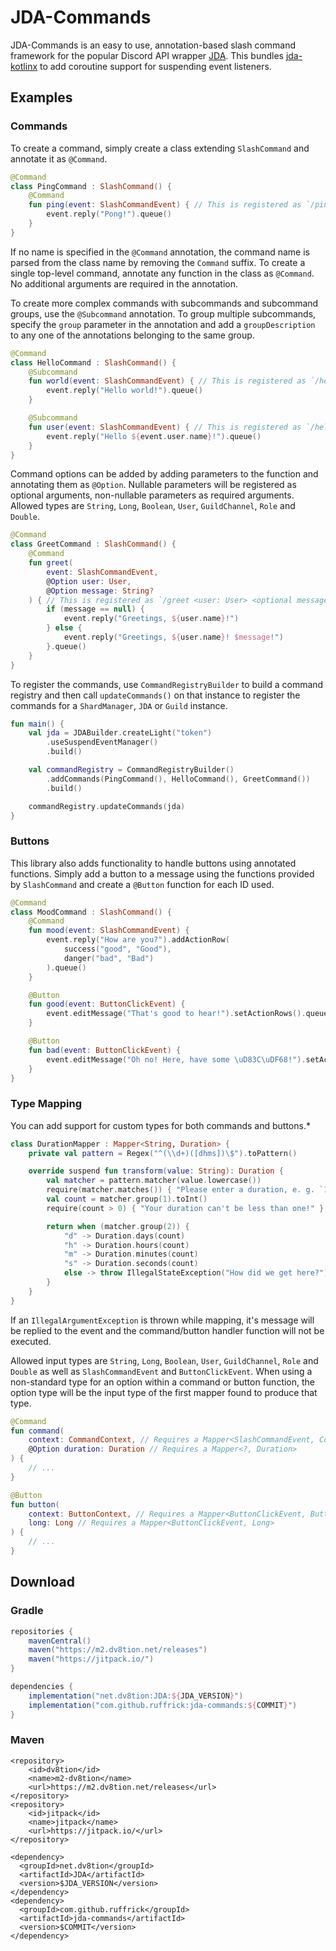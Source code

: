 [1]: https://github.com/DV8FromTheWorld/JDA/

[2]: https://github.com/ruffrick/jda-kotlinx

# JDA-Commands

JDA-Commands is an easy to use, annotation-based slash command framework for the popular Discord API wrapper [JDA][1].
This bundles [jda-kotlinx][2] to add coroutine support for suspending event listeners.

## Examples

### Commands

To create a command, simply create a class extending `SlashCommand` and annotate it as `@Command`.

```kotlin
@Command
class PingCommand : SlashCommand() {
    @Command
    fun ping(event: SlashCommandEvent) { // This is registered as `/ping`
        event.reply("Pong!").queue()
    }
}
```

If no name is specified in the `@Command` annotation, the command name is parsed from the class name by removing the
`Command` suffix. To create a single top-level command, annotate any function in the class as `@Command`. No additional
arguments are required in the annotation.

To create more complex commands with subcommands and subcommand groups, use the `@Subcommand` annotation. To group
multiple subcommands, specify the `group` parameter in the annotation and add a `groupDescription` to any one of the
annotations belonging to the same group.

```kotlin
@Command
class HelloCommand : SlashCommand() {
    @Subcommand
    fun world(event: SlashCommandEvent) { // This is registered as `/hello world`
        event.reply("Hello world!").queue()
    }

    @Subcommand
    fun user(event: SlashCommandEvent) { // This is registered as `/hello user`
        event.reply("Hello ${event.user.name}!").queue()
    }
}
```

Command options can be added by adding parameters to the function and annotating them as `@Option`. Nullable parameters
will be registered as optional arguments, non-nullable parameters as required arguments. Allowed types are `String`,
`Long`, `Boolean`, `User`, `GuildChannel`, `Role` and `Double`.

```kotlin
@Command
class GreetCommand : SlashCommand() {
    @Command
    fun greet(
        event: SlashCommandEvent,
        @Option user: User,
        @Option message: String?
    ) { // This is registered as `/greet <user: User> <optional message: String>`
        if (message == null) {
            event.reply("Greetings, ${user.name}!")
        } else {
            event.reply("Greetings, ${user.name}! $message!")
        }.queue()
    }
}
```

To register the commands, use `CommandRegistryBuilder` to build a command registry and then call `updateCommands()` on
that instance to register the commands for a `ShardManager`, `JDA` or `Guild` instance.

```kotlin
fun main() {
    val jda = JDABuilder.createLight("token")
        .useSuspendEventManager()
        .build()

    val commandRegistry = CommandRegistryBuilder()
        .addCommands(PingCommand(), HelloCommand(), GreetCommand())
        .build()

    commandRegistry.updateCommands(jda)
}
```

### Buttons

This library also adds functionality to handle buttons using annotated functions. Simply add a button to a message using
the functions provided by `SlashCommand` and create a `@Button` function for each ID used.

```kotlin
@Command
class MoodCommand : SlashCommand() {
    @Command
    fun mood(event: SlashCommandEvent) {
        event.reply("How are you?").addActionRow(
            success("good", "Good"),
            danger("bad", "Bad")
        ).queue()
    }

    @Button
    fun good(event: ButtonClickEvent) {
        event.editMessage("That's good to hear!").setActionRows().queue()
    }

    @Button
    fun bad(event: ButtonClickEvent) {
        event.editMessage("Oh no! Here, have some \uD83C\uDF68!").setActionRows().queue()
    }
}
```

### Type Mapping

You can add support for custom types for both commands and buttons.*

```kotlin
class DurationMapper : Mapper<String, Duration> {
    private val pattern = Regex("^(\\d+)([dhms])\$").toPattern()

    override suspend fun transform(value: String): Duration {
        val matcher = pattern.matcher(value.lowercase())
        require(matcher.matches()) { "Please enter a duration, e. g. `1h` or `3d`!" }
        val count = matcher.group(1).toInt()
        require(count > 0) { "Your duration can't be less than one!" }

        return when (matcher.group(2)) {
            "d" -> Duration.days(count)
            "h" -> Duration.hours(count)
            "m" -> Duration.minutes(count)
            "s" -> Duration.seconds(count)
            else -> throw IllegalStateException("How did we get here?")
        }
    }
}
```

If an `IllegalArgumentException` is thrown while mapping, it's message will be replied to the event and the
command/button handler function will not be executed.

Allowed input types are `String`, `Long`, `Boolean`, `User`, `GuildChannel`, `Role` and `Double` as well as
`SlashCommandEvent` and `ButtonClickEvent`. When using a non-standard type for an option within a command or button
function, the option type will be the input type of the first mapper found to produce that type. 

```kotlin
@Command
fun command(
    context: CommandContext, // Requires a Mapper<SlashCommandEvent, CommandContext>
    @Option duration: Duration // Requires a Mapper<?, Duration>
) {
    // ...
}

@Button
fun button(
    context: ButtonContext, // Requires a Mapper<ButtonClickEvent, ButtonContext>
    long: Long // Requires a Mapper<ButtonClickEvent, Long>
) {
    // ...
}
```

## Download

### Gradle

```gradle
repositories {
    mavenCentral()
    maven("https://m2.dv8tion.net/releases")
    maven("https://jitpack.io/")
}

dependencies {
    implementation("net.dv8tion:JDA:${JDA_VERSION}")
    implementation("com.github.ruffrick:jda-commands:${COMMIT}")
}
```

### Maven

```maven
<repository>
    <id>dv8tion</id>
    <name>m2-dv8tion</name>
    <url>https://m2.dv8tion.net/releases</url>
</repository>
<repository>
    <id>jitpack</id>
    <name>jitpack</name>
    <url>https://jitpack.io/</url>
</repository>
```

```maven
<dependency>
  <groupId>net.dv8tion</groupId>
  <artifactId>JDA</artifactId>
  <version>$JDA_VERSION</version>
</dependency>
<dependency>
  <groupId>com.github.ruffrick</groupId>
  <artifactId>jda-commands</artifactId>
  <version>$COMMIT</version>
</dependency>
```
